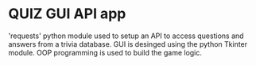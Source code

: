 # QUIZ GUI API app
 'requests' python module used to setup an API to access questions and answers from a trivia database. GUI is desinged using the python Tkinter module. OOP programming is used to build the game logic.
